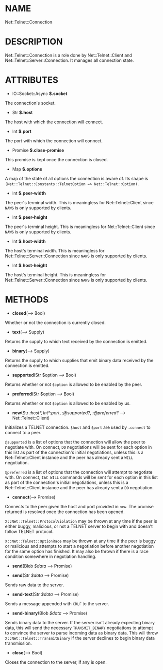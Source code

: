 NAME
====

Net::Telnet::Connection

DESCRIPTION
===========

Net::Telnet::Connection is a role done by Net::Telnet::Client and Net::Telnet::Server::Connection. It manages all connection state.

ATTRIBUTES
==========

  * IO::Socket::Async **$.socket**

The connection's socket.

  * Str **$.host**

The host with which the connection will connect.

  * Int **$.port**

The port with which the connection will connect.

  * Promise **$.close-promise**

This promise is kept once the connection is closed.

  * Map **$.options**

A map of the state of all options the connection is aware of. Its shape is `(Net::Telnet::Constants::TelnetOption => Net::Telnet::Option)`.

  * Int **$.peer-width**

The peer's terminal width. This is meaningless for Net::Telnet::Client since `NAWS` is only supported by clients.

  * Int **$.peer-height**

The peer's terminal height. This is meaningless for Net::Telnet::Client since `NAWS` is only supported by clients.

  * Int **$.host-width**

The host's terminal width. This is meaningless for Net::Telnet::Server::Connection since `NAWS` is only supported by clients.

  * Int **$.host-height**

The host's terminal height. This is meaningless for Net::Telnet::Server::Connection since `NAWS` is only supported by clients.

METHODS
=======

  * **closed**(--> Bool)

Whether or not the connection is currently closed.

  * **text**(--> Supply)

Returns the supply to which text received by the connection is emitted.

  * **binary**(--> Supply)

Returns the supply to which supplies that emit binary data received by the connection is emitted.

  * **supported**(Str $option --> Bool)

Returns whether or not `$option` is allowed to be enabled by the peer.

  * **preferred**(Str $option --> Bool)

Returns whether or not `$option` is allowed to be enabled by us.

  * **new**(Str *:$host*, Int *:$port*, *:@supported?*, *:@preferred?* --> Net::Telnet::Client)

Initializes a TELNET connection. `$host` and `$port` are used by `.connect` to connect to a peer.

`@supported` is a list of options that the connection will allow the peer to negotiate with. On connect, `DO` negotiations will be sent for each option in this list as part of the connection's initial negotiations, unless this is a Net::Telnet::Client instance and the peer has already sent a `WILL` negotiation.

`@preferred` is a list of options that the connection will attempt to negotiate with. On connect, `IAC WILL` commands will be sent for each option in this list as part of the connection's initial negotiations, unless this is a Net::Telnet::Client instance and the peer has already sent a `DO` negotiation.

  * **connect**(--> Promise)

Connects to the peer given the host and port provided in `new`. The promise returned is resolved once the connection has been opened.

`X::Net::Telnet::ProtocolViolation` may be thrown at any time if the peer is either buggy, malicious, or not a TELNET server to begin with and doesn't follow TELNET protocol.

`X::Net::Telnet::OptionRace` may be thrown at any time if the peer is buggy or malicious and attempts to start a negotiation before another negotiation for the same option has finished. It may also be thrown if there is a race condition somewhere in negotiation handling.

  * **send**(Blob *$data* --> Promise)

  * **send**(Str *$data* --> Promise)

Sends raw data to the server.

  * **send-text**(Str *$data* --> Promise)

Sends a message appended with `CRLF` to the server.

  * **send-binary**(Blob *$data* --> Promise)

Sends binary data to the server. If the server isn't already expecting binary data, this will send the necessary `TRANSMIT_BINARY` negotiations to attempt to convince the server to parse incoming data as binary data. This will throw `X::Net::Telnet::TransmitBinary` if the server declines to begin binary data transmission.

  * **close**(--> Bool)

Closes the connection to the server, if any is open.

